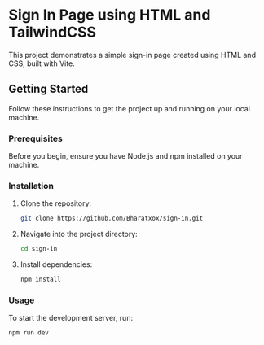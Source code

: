 # Sign In Page using HTML and TailwindCSS

This project demonstrates a simple sign-in page created using HTML and CSS, built with Vite.

## Getting Started

Follow these instructions to get the project up and running on your local machine.

### Prerequisites

Before you begin, ensure you have Node.js and npm installed on your machine.

### Installation

1. Clone the repository:

    ```bash
    git clone https://github.com/Bharatxox/sign-in.git
    ```

2. Navigate into the project directory:

    ```bash
    cd sign-in
    ```

3. Install dependencies:

    ```bash
    npm install
    ```

### Usage

To start the development server, run:

```bash
npm run dev
